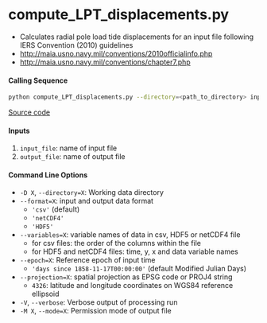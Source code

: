 compute_LPT_displacements.py
============================

 - Calculates radial pole load tide displacements for an input file following IERS Convention (2010) guidelines
 - http://maia.usno.navy.mil/conventions/2010officialinfo.php
 - http://maia.usno.navy.mil/conventions/chapter7.php

#### Calling Sequence
```bash
python compute_LPT_displacements.py --directory=<path_to_directory> input_file output_file
```
[Source code](https://github.com/tsutterley/pyTMD/blob/main/scripts/compute_LPT_displacements.py)

#### Inputs
 1. `input_file`: name of input file
 2. `output_file`: name of output file

#### Command Line Options
 - `-D X`, `--directory=X`: Working data directory
 - `--format=X`: input and output data format
     * `'csv'` (default)
     * `'netCDF4'`
     * `'HDF5'`
 - `--variables=X`: variable names of data in csv, HDF5 or netCDF4 file
     * for csv files: the order of the columns within the file
     * for HDF5 and netCDF4 files: time, y, x and data variable names
 - `--epoch=X`: Reference epoch of input time
     * `'days since 1858-11-17T00:00:00'` (default Modified Julian Days)
 - `--projection=X`: spatial projection as EPSG code or PROJ4 string
     * `4326`: latitude and longitude coordinates on WGS84 reference ellipsoid
 - `-V`, `--verbose`: Verbose output of processing run
 - `-M X`, `--mode=X`: Permission mode of output file
